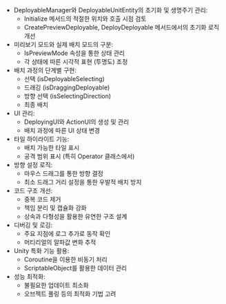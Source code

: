 - DeployableManager와 DeployableUnitEntity의 초기화 및 생명주기 관리:
    - Initialize 메서드의 적절한 위치와 호출 시점 검토
    - CreatePreviewDeployable, DeployDeployable 메서드에서의 초기화 로직 개선
- 미리보기 모드와 실제 배치 모드의 구분:
    - IsPreviewMode 속성을 통한 상태 관리
    - 각 상태에 따른 시각적 표현 (투명도) 조정
- 배치 과정의 단계별 구현:
    - 선택 (isDeployableSelecting)
    - 드래깅 (isDraggingDeployable)
    - 방향 선택 (isSelectingDirection)
    - 최종 배치
- UI 관리:
    - DeployingUI와 ActionUI의 생성 및 관리
    - 배치 과정에 따른 UI 상태 변경
- 타일 하이라이트 기능:
    - 배치 가능한 타일 표시
    - 공격 범위 표시 (특히 Operator 클래스에서)
- 방향 설정 로직:
    - 마우스 드래그를 통한 방향 결정
    - 최소 드래그 거리 설정을 통한 우발적 배치 방지
- 코드 구조 개선:
    - 중복 코드 제거
    - 책임 분리 및 캡슐화 강화
    - 상속과 다형성을 활용한 유연한 구조 설계
- 디버깅 및 로깅:
    - 주요 지점에 로그 추가로 동작 확인
    - 머티리얼의 알파값 변화 추적
- Unity 특화 기능 활용:
    - Coroutine을 이용한 비동기 처리
    - ScriptableObject를 활용한 데이터 관리
- 성능 최적화:
    - 불필요한 업데이트 최소화
    - 오브젝트 풀링 등의 최적화 기법 고려